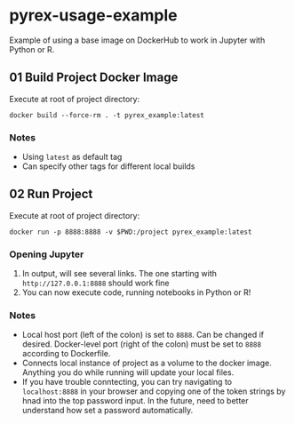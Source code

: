 # pyrex-usage-example
Example of using a base image on DockerHub to work in Jupyter with Python or R.

## 01 Build Project Docker Image
Execute at root of project directory:
```
docker build --force-rm . -t pyrex_example:latest
```

### Notes
- Using `latest` as default tag
- Can specify other tags for different local builds

## 02 Run Project
Execute at root of project directory:
```
docker run -p 8888:8888 -v $PWD:/project pyrex_example:latest
```
### Opening Jupyter
1. In output, will see several links. The one starting with `http://127.0.0.1:8888` should work fine
2. You can now execute code, running notebooks in Python or R!

### Notes
- Local host port (left of the colon) is set to `8888`. Can be changed if desired. Docker-level port (right of the colon) must be set to `8888` according to Dockerfile.
- Connects local instance of project as a volume to the docker image. Anything you do while running will update your local files.
- If you have trouble conntecting, you can try navigating to `localhost:8888` in your browser and copying one of the token strings by hnad into the top password input. In the future, need to better understand how set a password automatically.
